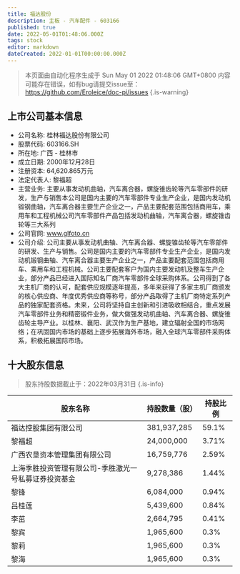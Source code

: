 ```yaml
---
title: 福达股份
description: 主板 - 汽车配件 - 603166
published: true
date: 2022-05-01T01:48:06.000Z
tags: stock
editor: markdown
dateCreated: 2022-01-01T00:00:00.000Z
---
```


> 本页面由自动化程序生成于 Sun May 01 2022 01:48:06 GMT+0800
> 内容可能存在错误，如有bug请提交issue至：https://github.com/Eroleice/doc-pi/issues
{.is-warning}

## 上市公司基本信息
- 公司名称: 桂林福达股份有限公司
- 股票代码: 603166.SH
- 所在地: 广西 - 桂林市
- 成立日期: 2000年12月28日
- 注册资本: 64,620.865万元
- 法定代表人: 黎福超
- 主营业务: 主要从事发动机曲轴，汽车离合器，螺旋锥齿轮等汽车零部件的研发，生产与销售本公司是国内主要的汽车零部件专业生产企业，是国内发动机锻钢曲轴，汽车离合器主要生产企业之一，产品主要配套范围包括商用车，乘用车和工程机械公司汽车零部件产品包括发动机曲轴，汽车离合器，螺旋锥齿轮等三大系列
- 公司官网: www.glfoto.cn
- 公司介绍: 公司主要从事发动机曲轴、汽车离合器、螺旋锥齿轮等汽车零部件的研发、生产与销售。公司是国内主要的汽车零部件专业生产企业，是国内发动机锻钢曲轴、汽车离合器主要生产企业之一，产品主要配套范围包括商用车、乘用车和工程机械。公司主要配套客户为国内主要发动机及整车生产企业，部分产品已经进入国际知名厂商汽车零部件全球采购体系。公司得到了各大主机厂商的认可，配套供应规模逐年提高，多年来获得了多家主机厂商颁发的核心供应商、年度优秀供应商等称号，部分产品取得了主机厂商特定系列产品的独家配套资格。未来，公司将坚持自主创新和引进吸收相结合，重点发展汽车零部件业务和精密锻件业务，做大做强发动机曲轴、汽车离合器、螺旋锥齿轮主导产业。以桂林、襄阳、武汉作为生产基地，建立辐射全国的市场网络；在巩固国内市场的基础上逐步拓展海外市场，融入全球汽车零部件采购体系，积极拓展国际市场。


## 十大股东信息
> 股东持股数据截止于：2022年03月31日
{.is-info}

| 股东名称 | 持股数量（股） | 持股比例 |
| --- | --- | --- |
| 福达控股集团有限公司 | 381,937,285 | 59.1% |
| 黎福超 | 24,000,000 | 3.71% |
| 广西农垦资本管理集团有限公司 | 16,759,776 | 2.59% |
| 上海季胜投资管理有限公司-季胜激光一号私募证券投资基金 | 9,278,386 | 1.44% |
| 黎锋 | 6,084,000 | 0.94% |
| 吕桂莲 | 5,439,600 | 0.84% |
| 李茁 | 2,664,795 | 0.41% |
| 黎宾 | 1,965,600 | 0.3% |
| 黎莉 | 1,965,600 | 0.3% |
| 黎海 | 1,965,600 | 0.3% |




